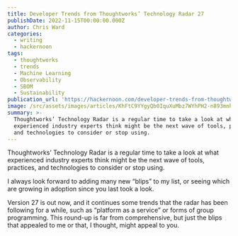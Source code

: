 ```yaml
---
title: Developer Trends from Thoughtworks’ Technology Radar 27
publishDate: 2022-11-15T00:00:00.000Z
author: Chris Ward
categories:
  - writing
  - hackernoon
tags:
  - thoughtworks
  - trends
  - Machine Learning
  - Observability
  - SBOM
  - Sustainability
publication_url: 'https://hackernoon.com/developer-trends-from-thoughtworks-technology-radar-27'
image: /src/assets/images/articles/KhFtC9YYgyQb0IquXuMbz7WYhPH2-n893mnh.jpeg
summary: >-
  Thoughtworks’ Technology Radar is a regular time to take a look at what
  experienced industry experts think might be the next wave of tools, practices,
  and technologies to consider or stop using.
---
```

Thoughtworks’ Technology Radar is a regular time to take a look at what experienced industry experts think might be the next wave of tools, practices, and technologies to consider or stop using.

I always look forward to adding many new “blips” to my list, or seeing which are growing in adoption since you last took a look.

Version 27 is out now, and it continues some trends that the radar has been following for a while, such as “platform as a service” or forms of group programming. This round-up is far from comprehensive, but just the blips that appealed to me or that, I thought, might appeal to you.
